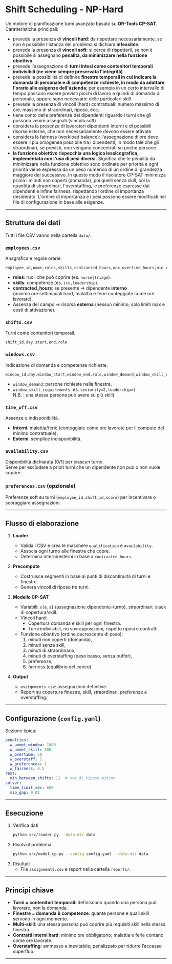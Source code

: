 # Shift Scheduling - NP-Hard 

Un motore di pianificazione turni avanzato basato su **OR-Tools CP-SAT**. 
Caratteristiche principali:
- prevede la presenza di **vincoli hard**: da rispettare necessariamente, se non è possibile l'istanza del problema si dichiara **infeasible**.
- prevede la presenza di **vincoli soft**: si cerca di rispettarli, se non è possibile si assegnano **penalità, da minimizzare nella funzione obiettivo.**
- prevede l'assegnazione di **turni intesi come contenitori temporali indivisibili (ne viene sempre preservata l'integrità)**
- prevede la possibilità di definire **finestre temporali in cui indicare la domanda di personale e di competenze richieste, in modo da adattare l'orario alle esigenze dell'azienda**; per esempio in un certo intervallo di tempo possono essere previsti picchi di lavoro e quindi di domanda di personale, oppure sono necessarie delle particolari skill
- prevede la presenza di vincoli (hard) contrattuali: numero massimo di ore, massimo di straordinari, riposo, ecc..
- tiene conto delle preferenze dei dipendenti riguardo i turni che gli possono venire assegnati (vincolo soft)
- considera la presenza di lavoratori dipendenti interni e di possibili risorse esterne, che non necessariamente devono essere attivate
- considera la fairness (workload balance): l'assegnazione di ore deve essere il piu omogenea possibile tra i dipendenti, in modo tale che gli straordinari, se previsti, non vengano concentrati su poche persone
- **la funzione obiettivo rispecchia una logica lessicografica, implementata con l'uso di pesi diversi.**
Significa che le penalità da minimizzare nella funzione obiettivo sono ordinate per priorità e ogni priorità viene espressa da un peso numerico di un ordine di grandezza maggiore del successivo.
In questo modo il risolutore CP-SAT minimizza prima i minuti non coperti (domanda), poi quelli senza skill, poi la quantità di straordinari, l'overstaffing, le preferenze espresse dai dipendenti e infine fairness, rispettando l’ordine di importanza desiderato. L'ordine di importanza e i pesi possono essere modificati nel file di configurazione in base alle esigenze.
---

## Struttura dei dati

Tutti i file CSV vanno nella cartella `data/`.

### `employees.csv`
Anagrafica e regole orarie.
```
employee_id,name,roles,skills,contracted_hours,max_overtime_hours,min_rest_hours
```
- **roles**: ruoli che può coprire (es. `nurse|triage`).
- **skills**: competenze (es. `icu,leadership`).
- **contracted_hours**: se presente ⇒ dipendente **interno**  
  (minimo ore settimanali hard, malattia e ferie conteggiate come ore lavorate).
- Assenza del campo ⇒ risorsa **esterna** (nessun minimo; solo limiti max e costi di attivazione).

### `shifts.csv`
Turni come contenitori temporali.
```
shift_id,day,start,end,role
```

### `windows.csv`
Indicazione di domanda e competenze richieste.
```
window_id,day,window_start,window_end,role,window_demand,window_skill_requirements
```
- `window_demand`: persone richieste nella finestra.
- `window_skill_requirements`: es. `seniority=2,leadership=1`  
  N.B. : una stessa persona può avere su più skill).

### `time_off.csv`
Assenze o indisponibilità.
- **Interni**: malattia/ferie (conteggiate come ore lavorate per il computo del minimo contrattuale).
- **Esterni**: semplice indisponibilità.

### `availability.csv`
Disponibilità dichiarata (0/1) per ciascun turno.  
Serve per escludere a priori turni che un dipendente non può o non vuole coprire.

### `preferences.csv` (opzionale)
Preferenze soft su turni (`employee_id,shift_id,score`) per incentivare o scoraggiare assegnazioni.

---

## Flusso di elaborazione

1. **Loader**  
   - Valida i CSV e crea le maschere `qualification` e `availability`.
   - Associa ogni turno alle finestre che copre.
   - Determina interni/esterni in base a `contracted_hours`.

2. **Precompute**  
   - Costruisce segmenti in base ai punti di discontinuità di turni e finestre.
   - Genera vincoli di riposo tra turni.

3. **Modello CP-SAT**  
   - Variabili: `x[e,s]` (assegnazione dipendente-turno), straordinari, slack di copertura/skill.
   - Vincoli hard:
     - Copertura domanda e skill per ogni finestra.
     - Turni indivisibili, no sovrapposizioni, rispetto riposi e contratti.
   - Funzione obiettivo (ordine decrescente di peso):
     1. minuti non coperti (domanda),
     2. minuti senza skill,
     3. minuti di straordinario,
     4. minuti di overstaffing (peso basso, senza buffer),
     5. preferenze,
     6. fairness (equilibrio del carico).

4. **Output**
   - `assignments.csv`: assegnazioni definitive.
   - Report su copertura finestre, skill, straordinari, preferenze e overstaffing.

---

## Configurazione (`config.yaml`)

Sezione tipica:
```yaml
penalties:
  w_unmet_window: 1000
  w_unmet_skill: 500
  w_overtime: 50
  w_overstaff: 5
  w_preferences: 1
  w_fairness: 0.5
rest:
  min_between_shifts: 11  # ore di riposo minimo
solver:
  time_limit_sec: 600
  mip_gap: 0.01
```

---

## Esecuzione

1. Verifica dati
   ```bash
   python src/loader.py --data-dir data
   ```
2. Risolvi il problema
   ```bash
   python src/model_cp.py --config config.yaml --data-dir data
   ```
3. Risultati
   - File `assignments.csv` e report nella cartella `reports/`.

---

## Principi chiave
- **Turni = contenitori temporali**: definiscono quando una persona può lavorare, non la domanda.
- **Finestre = domanda & competenze**: quante persone e quali skill servono in ogni momento.
- **Multi-skill**: una stessa persona può coprire più requisiti skill nella stessa finestra.
- **Contratti interni hard**: minimo ore obbligatorio; malattia e ferie contano come ore lavorate.
- **Overstaffing**: ammesso e inevitabile; penalizzato per ridurre l’eccesso superfluo.

---
